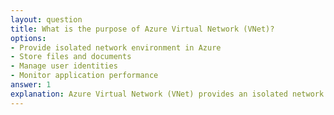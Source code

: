 ```yaml
---
layout: question
title: What is the purpose of Azure Virtual Network (VNet)?
options:
- Provide isolated network environment in Azure
- Store files and documents
- Manage user identities
- Monitor application performance
answer: 1
explanation: Azure Virtual Network (VNet) provides an isolated network environment in Azure where you can securely connect Azure resources, control network traffic, and extend your on-premises network to the cloud.
---
```


